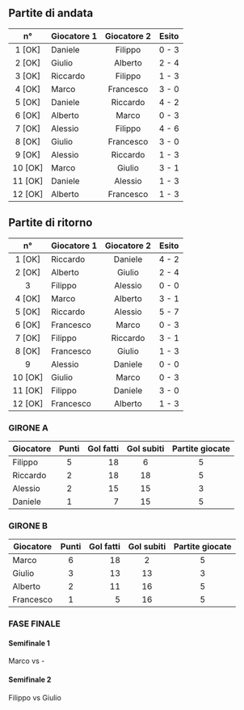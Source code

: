 
## Partite di andata
| n° | Giocatore 1 | Giocatore 2 | Esito
|:-:|----------|:-------------:|:------:
| 1 [OK] | Daniele | Filippo | 0 - 3 |
| 2 [OK] | Giulio | Alberto | 2 - 4 |
| 3 [OK] | Riccardo | Filippo | 1 - 3 |
| 4 [OK] | Marco | Francesco | 3 - 0 |
| 5 [OK] | Daniele | Riccardo | 4 - 2 |
| 6 [OK] | Alberto | Marco | 0 - 3 |
| 7 [OK] | Alessio | Filippo | 4 - 6 |
| 8 [OK] | Giulio | Francesco | 3 - 0 |
| 9 [OK] | Alessio | Riccardo | 1 - 3 |
| 10 [OK] | Marco | Giulio | 3 - 1 |
| 11 [OK] | Daniele | Alessio | 1 - 3 |
| 12 [OK] | Alberto | Francesco | 1 - 3 |


## Partite di ritorno
| n° | Giocatore 1 | Giocatore 2 | Esito
|:-:|----------|:-------------:|:------:
| 1 [OK] | Riccardo | Daniele | 4 - 2 |
| 2 [OK] | Alberto | Giulio | 2 - 4 |
| 3 | Filippo | Alessio | 0 - 0 |
| 4 [OK] | Marco | Alberto | 3 - 1 |
| 5 [OK] | Riccardo | Alessio | 5 - 7 |
| 6 [OK] | Francesco | Marco | 0 - 3 |
| 7 [OK] | Filippo | Riccardo | 3 - 1 |
| 8 [OK] | Francesco | Giulio | 1 - 3 |
| 9 | Alessio | Daniele | 0 - 0 |
| 10 [OK] | Giulio | Marco | 0 - 3 |
| 11 [OK] | Filippo | Daniele | 3 - 0 |
| 12 [OK] | Francesco | Alberto | 1 - 3 |

### GIRONE A

| Giocatore | Punti | Gol fatti | Gol subiti | Partite giocate
|----------|:-------------:|------:|:------:|:---:|
| Filippo | 5 | 18 | 6 | 5 |
| Riccardo | 2 | 18 | 18 | 5 |
| Alessio | 2 | 15 | 15 | 3 |
| Daniele | 1 | 7 | 15 | 5 |


### GIRONE B

| Giocatore | Punti | Gol fatti | Gol subiti | Partite giocate
|----------|:-------------:|------:|:------:|:---:|
| Marco | 6 | 18 | 2 | 5 |
| Giulio | 3 | 13 | 13 | 3 |
| Alberto | 2 | 11 | 16 | 5 |
| Francesco | 1 | 5 | 16 | 5 |


### FASE FINALE

#### Semifinale 1
Marco vs -

#### Semifinale 2
Filippo vs Giulio
